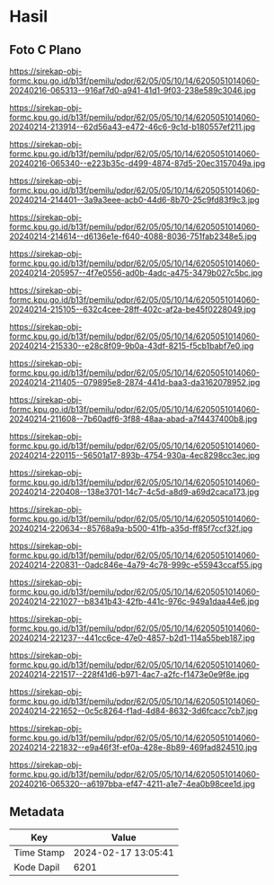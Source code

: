 # Hasil

## Foto C Plano

https://sirekap-obj-formc.kpu.go.id/b13f/pemilu/pdpr/62/05/05/10/14/6205051014060-20240216-065313--916af7d0-a941-41d1-9f03-238e589c3046.jpg

https://sirekap-obj-formc.kpu.go.id/b13f/pemilu/pdpr/62/05/05/10/14/6205051014060-20240214-213914--62d56a43-e472-46c6-9c1d-b180557ef211.jpg

https://sirekap-obj-formc.kpu.go.id/b13f/pemilu/pdpr/62/05/05/10/14/6205051014060-20240216-065340--e223b35c-d499-4874-87d5-20ec3157049a.jpg

https://sirekap-obj-formc.kpu.go.id/b13f/pemilu/pdpr/62/05/05/10/14/6205051014060-20240214-214401--3a9a3eee-acb0-44d6-8b70-25c9fd83f9c3.jpg

https://sirekap-obj-formc.kpu.go.id/b13f/pemilu/pdpr/62/05/05/10/14/6205051014060-20240214-214614--d6136e1e-f640-4088-8036-751fab2348e5.jpg

https://sirekap-obj-formc.kpu.go.id/b13f/pemilu/pdpr/62/05/05/10/14/6205051014060-20240214-205957--4f7e0556-ad0b-4adc-a475-3479b027c5bc.jpg

https://sirekap-obj-formc.kpu.go.id/b13f/pemilu/pdpr/62/05/05/10/14/6205051014060-20240214-215105--632c4cee-28ff-402c-af2a-be45f0228049.jpg

https://sirekap-obj-formc.kpu.go.id/b13f/pemilu/pdpr/62/05/05/10/14/6205051014060-20240214-215330--e28c8f09-9b0a-43df-8215-f5cb1babf7e0.jpg

https://sirekap-obj-formc.kpu.go.id/b13f/pemilu/pdpr/62/05/05/10/14/6205051014060-20240214-211405--079895e8-2874-441d-baa3-da3162078952.jpg

https://sirekap-obj-formc.kpu.go.id/b13f/pemilu/pdpr/62/05/05/10/14/6205051014060-20240214-211608--7b60adf6-3f88-48aa-abad-a7f4437400b8.jpg

https://sirekap-obj-formc.kpu.go.id/b13f/pemilu/pdpr/62/05/05/10/14/6205051014060-20240214-220115--56501a17-893b-4754-930a-4ec8298cc3ec.jpg

https://sirekap-obj-formc.kpu.go.id/b13f/pemilu/pdpr/62/05/05/10/14/6205051014060-20240214-220408--138e3701-14c7-4c5d-a8d9-a69d2caca173.jpg

https://sirekap-obj-formc.kpu.go.id/b13f/pemilu/pdpr/62/05/05/10/14/6205051014060-20240214-220634--85768a9a-b500-41fb-a35d-ff85f7ccf32f.jpg

https://sirekap-obj-formc.kpu.go.id/b13f/pemilu/pdpr/62/05/05/10/14/6205051014060-20240214-220831--0adc846e-4a79-4c78-999c-e55943ccaf55.jpg

https://sirekap-obj-formc.kpu.go.id/b13f/pemilu/pdpr/62/05/05/10/14/6205051014060-20240214-221027--b8341b43-42fb-441c-976c-949a1daa44e6.jpg

https://sirekap-obj-formc.kpu.go.id/b13f/pemilu/pdpr/62/05/05/10/14/6205051014060-20240214-221237--441cc6ce-47e0-4857-b2d1-114a55beb187.jpg

https://sirekap-obj-formc.kpu.go.id/b13f/pemilu/pdpr/62/05/05/10/14/6205051014060-20240214-221517--228f41d6-b971-4ac7-a2fc-f1473e0e9f8e.jpg

https://sirekap-obj-formc.kpu.go.id/b13f/pemilu/pdpr/62/05/05/10/14/6205051014060-20240214-221652--0c5c8264-f1ad-4d84-8632-3d6fcacc7cb7.jpg

https://sirekap-obj-formc.kpu.go.id/b13f/pemilu/pdpr/62/05/05/10/14/6205051014060-20240214-221832--e9a46f3f-ef0a-428e-8b89-469fad824510.jpg

https://sirekap-obj-formc.kpu.go.id/b13f/pemilu/pdpr/62/05/05/10/14/6205051014060-20240216-065320--a6197bba-ef47-4211-a1e7-4ea0b98cee1d.jpg


## Metadata

| Key        | Value               |
| ---------- | ------------------- |
| Time Stamp | 2024-02-17 13:05:41 |
| Kode Dapil | 6201                |



